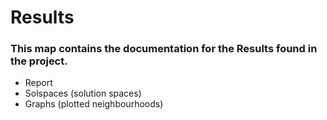 # Results

### This map contains the documentation for the Results found in the project.

- Report
- Solspaces (solution spaces)
- Graphs (plotted neighbourhoods)
